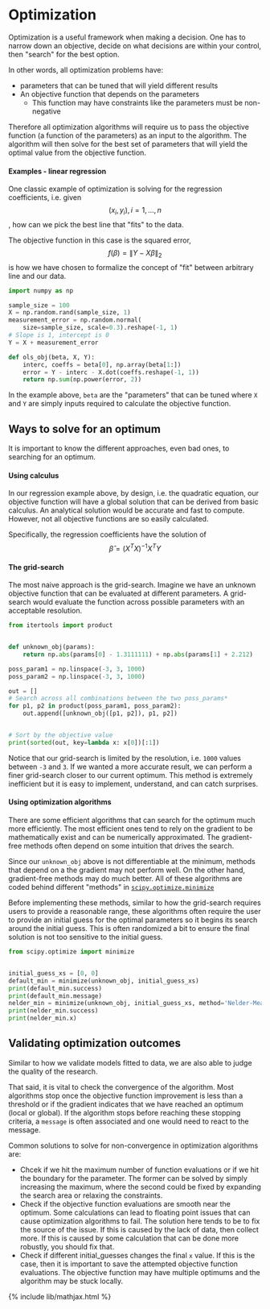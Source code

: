 # Optimization

Optimization is a useful framework when making a decision. One has to narrow
down an objective, decide on what decisions are within your control, then
"search" for the best option.

In other words, all optimization problems have:
- parameters that can be tuned that will yield different results
- An objective function that depends on the parameters
  - This function may have constraints like the parameters must be non-negative

Therefore all optimization algorithms will require us to pass the objective
function (a function of the parameters) as an input to the algorithm. The algorithm
will then solve for the best set of parameters that will yield the optimal value from the
objective function.

#### Examples - linear regression

One classic example of optimization is solving for the regression coefficients,
i.e. given $$(x_i, y_i), i=1,\dots,n$$, how can we pick the best line that "fits"
to the data.

The objective function in this case is the squared error, $$f(\beta) = \|Y - X\beta\|_2$$
is how we have chosen to formalize the concept of "fit" between arbitrary line and our data.

```python
import numpy as np

sample_size = 100
X = np.random.rand(sample_size, 1)
measurement_error = np.random.normal(
    size=sample_size, scale=0.3).reshape(-1, 1)
# Slope is 1, intercept is 0
Y = X + measurement_error

def ols_obj(beta, X, Y):
    interc, coeffs = beta[0], np.array(beta[1:])
    error = Y - interc - X.dot(coeffs.reshape(-1, 1))
    return np.sum(np.power(error, 2))
```

In the example above, `beta` are the "parameters" that can be tuned where `X` and `Y`
are simply inputs required to calculate the objective function.

## Ways to solve for an optimum

It is important to know the different approaches, even bad ones, to searching
for an optimum.

#### Using calculus
In our regression example above, by design, i.e. the quadratic equation, our objective function
will have a global solution that can be derived from basic calculus. An analytical 
solution would be accurate and fast to compute. However, not
all objective functions are so easily calculated.

Specifically, the regression coefficients have the solution of $$\hat{\beta} = (X^TX)^{-1}X^TY$$

#### The grid-search
The most naive approach is the grid-search. Imagine we have an unknown objective function
that can be evaluated at different parameters. A grid-search would evaluate the function
across possible parameters with an acceptable resolution.

```python
from itertools import product


def unknown_obj(params):
    return np.abs(params[0] - 1.3111111) + np.abs(params[1] + 2.212)

poss_param1 = np.linspace(-3, 3, 1000)
poss_param2 = np.linspace(-3, 3, 1000)

out = []
# Search across all combinations between the two poss_params*
for p1, p2 in product(poss_param1, poss_param2):
    out.append([unknown_obj([p1, p2]), p1, p2])


# Sort by the objective value
print(sorted(out, key=lambda x: x[0])[:1])
```

Notice that our grid-search is limited by the resolution, i.e. `1000` values between `-3` and `3`.
If we wanted a more accurate result, we can perform a finer grid-search closer to our current optimum.
This method is extremely inefficient but it is easy to implement, understand, and can catch surprises.

#### Using optimization algorithms

There are some efficient algorithms that can search for the optimum much more efficiently.
The most efficient ones tend to rely on the gradient to be mathematically exist and can be
numerically approximated. The gradient-free methods often depend on some intuition that drives
the search.

Since our `unknown_obj` above is not differentiable at the minimum, methods that depend on a the
gradient may not perform well. On the other hand, gradient-free methods may do much better.
All of these algorithms are coded behind different "methods" in [`scipy.optimize.minimize`](https://docs.scipy.org/doc/scipy-0.15.1/reference/generated/scipy.optimize.minimize.html)

Before implementing these methods, similar to how the grid-search requires users to provide
a reasonable range, these algorithms often require the user to provide an initial guess
for the optimal parameters so it begins its search around the initial guess. This is often randomized
a bit to ensure the final solution is not too sensitive to the initial guess.

```python
from scipy.optimize import minimize


initial_guess_xs = [0, 0]
default_min = minimize(unknown_obj, initial_guess_xs)
print(default_min.success)
print(default_min.message)
nelder_min = minimize(unknown_obj, initial_guess_xs, method='Nelder-Mead')
print(nelder_min.success)
print(nelder_min.x)
```

## Validating optimization outcomes

Similar to how we validate models fitted to data, we are also able to judge the quality of the research.

That said, it is vital to check the convergence of the algorithm. Most algorithms stop once the objective
function improvement is less than a threshold or if the gradient indicates that we have reached
an optimum (local or global). If the algorithm stops before reaching these stopping criteria,
a `message` is often associated and one would need to react to the message.

Common solutions to solve for non-convergence in optimization algorithms are:
- Chcek if we hit the maximum number of function evaluations or if we hit the boundary for
  the parameter. The former can be solved by simply increasing the maximum, where the second
  could be fixed by expanding the search area or relaxing the constraints.
- Check if the objective function evaluations are smooth near the optimum. Some calculations
  can lead to floating point issues that can cause optimization algorithms to fail. The solution
  here tends to be to fix the source of the issue. If this is caused by the lack of data,
  then collect more. If this is caused by some calculation that can be done more robustly, you
  should fix that.
- Check if different initial_guesses changes the final `x` value. If this is the case, then it is
  important to save the attempted objective function evaluations. The objective function may have
  multiple optimums and the algorithm may be stuck locally.


{% include lib/mathjax.html %}
